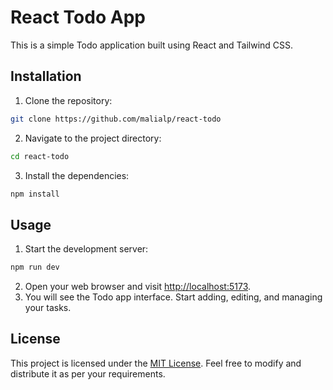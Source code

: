 # React Todo App

This is a simple Todo application built using React and Tailwind CSS.

## Installation

1.  Clone the repository:

```bash
git clone https://github.com/malialp/react-todo
```

2.  Navigate to the project directory:

```bash
cd react-todo
```

3.  Install the dependencies:

```bash
npm install
```

## Usage

1.  Start the development server:

```bash
npm run dev
```

2.  Open your web browser and visit [http://localhost:5173](http://localhost:5173/).
3.  You will see the Todo app interface. Start adding, editing, and managing your tasks.

## License

This project is licensed under the [MIT License](./LICENSE). Feel free to modify and distribute it as per your requirements.
